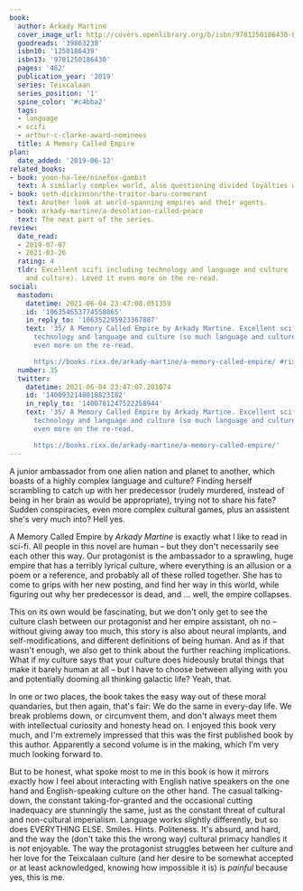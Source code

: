 ```yaml
---
book:
  author: Arkady Martine
  cover_image_url: http://covers.openlibrary.org/b/isbn/9781250186430-L.jpg
  goodreads: '39863238'
  isbn10: '1250186439'
  isbn13: '9781250186430'
  pages: '462'
  publication_year: '2019'
  series: Teixcalaan
  series_position: '1'
  spine_color: '#c4bba2'
  tags:
  - language
  - scifi
  - arthur-c-clarke-award-nominees
  title: A Memory Called Empire
plan:
  date_added: '2019-06-12'
related_books:
- book: yoon-ha-lee/ninefox-gambit
  text: A similarly complex world, also questioning divided loyalties with a voice in their head.
- book: seth-dickinson/the-traitor-baru-cormorant
  text: Another look at world-spanning empires and their agents.
- book: arkady-martine/a-desolation-called-peace
  text: The next part of the series.
review:
  date_read:
  - 2019-07-07
  - 2021-03-26
  rating: 4
  tldr: Excellent scifi including technology and language and culture (so much language
    and culture). Loved it even more on the re-read.
social:
  mastodon:
    datetime: 2021-06-04 23:47:08.051359
    id: '106354653774558865'
    in_reply_to: '106352295923367887'
    text: '35/ A Memory Called Empire by Arkady Martine. Excellent scifi including
      technology and language and culture (so much language and culture). Loved it
      even more on the re-read.

      https://books.rixx.de/arkady-martine/a-memory-called-empire/ #rixxReads'
  number: 35
  twitter:
    datetime: 2021-06-04 23:47:07.201074
    id: '1400932148018823182'
    in_reply_to: '1400781247522258944'
    text: '35/ A Memory Called Empire by Arkady Martine. Excellent scifi including
      technology and language and culture (so much language and culture). Loved it
      even more on the re-read.

      https://books.rixx.de/arkady-martine/a-memory-called-empire/'
---
```


A junior ambassador from one alien nation and planet to another, which boasts of a highly complex language and culture?
Finding herself scrambling to catch up with her predecessor (rudely murdered, instead of being in her brain as would be
appropriate), trying not to share his fate? Sudden conspiracies, even more complex cultural games, plus an assistent
she's very much into? Hell yes.

A Memory Called Empire by *Arkady Martine* is exactly what I like to read in sci-fi. All people in this novel
are human – but they don't necessarily see each other this way. Our protagonist is the ambassador to a sprawling, huge
empire that has a terribly lyrical culture, where everything is an allusion or a poem or a reference, and probably all
of these rolled together. She has to come to grips with her new posting, and find her way in this world, while figuring
out why her predecessor is dead, and … well, the empire collapses.

This on its own would be
fascinating, but we don't only get to see the culture clash between our protagonist and her empire assistant, oh no –
without giving away too much, this story is also about neural implants, and self-modifications, and different
definitions of being human. And as if that wasn't enough, we also get to think about the further reaching implications.
What if my culture says that your culture does hideously brutal things that make it barely human at all – but I have to
choose between allying with you and potentially dooming all thinking galactic life? Yeah, that.

In one or two places, the book takes the easy way out of these moral quandaries, but then again, that's fair: We do the
same in every-day life. We break problems down, or circumvent them, and don't always meet them with intellectual
curiosity and honesty head on. I enjoyed this book very much, and I'm extremely impressed that this was the first
published book by this author. Apparently a second volume is in the making, which I'm very much looking forward to.

But to be honest, what spoke most to me in this book is how it mirrors exactly how I feel about interacting with English
native speakers on the one hand and English-speaking culture on the other hand. The casual talking-down, the constant
taking-for-granted and the occasional cutting inadequacy are stunningly the same, just as the constant threat of
cultural and non-cultural imperialism. Language works slightly differently, but so does EVERYTHING ELSE. Smiles. Hints.
Politeness. It's absurd, and hard, and the way the (don't take this the wrong way) cultural primacy handles it is *not*
enjoyable. The way the protagonist struggles between her culture and her love for the Teixcalaan culture (and her desire
to be somewhat accepted or at least acknowledged, knowing how impossible it is) is *painful* because yes, this is me.
